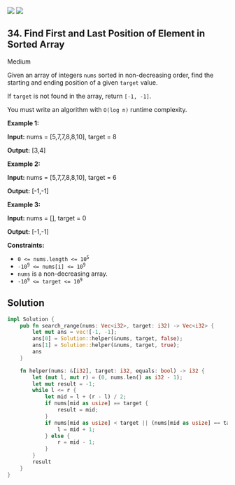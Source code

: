 [![](https://img.shields.io/github/stars/LeetCode-in-Rust/LeetCode-in-Rust?label=Stars&style=flat-square)](https://github.com/LeetCode-in-Rust/LeetCode-in-Rust)
[![](https://img.shields.io/github/forks/LeetCode-in-Rust/LeetCode-in-Rust?label=Fork%20me%20on%20GitHub%20&style=flat-square)](https://github.com/LeetCode-in-Rust/LeetCode-in-Rust/fork)

## 34\. Find First and Last Position of Element in Sorted Array

Medium

Given an array of integers `nums` sorted in non-decreasing order, find the starting and ending position of a given `target` value.

If `target` is not found in the array, return `[-1, -1]`.

You must write an algorithm with `O(log n)` runtime complexity.

**Example 1:**

**Input:** nums = [5,7,7,8,8,10], target = 8

**Output:** [3,4]

**Example 2:**

**Input:** nums = [5,7,7,8,8,10], target = 6

**Output:** [-1,-1]

**Example 3:**

**Input:** nums = [], target = 0

**Output:** [-1,-1]

**Constraints:**

*   <code>0 <= nums.length <= 10<sup>5</sup></code>
*   <code>-10<sup>9</sup> <= nums[i] <= 10<sup>9</sup></code>
*   `nums` is a non-decreasing array.
*   <code>-10<sup>9</sup> <= target <= 10<sup>9</sup></code>

## Solution

```rust
impl Solution {
    pub fn search_range(nums: Vec<i32>, target: i32) -> Vec<i32> {
        let mut ans = vec![-1, -1];
        ans[0] = Solution::helper(&nums, target, false);
        ans[1] = Solution::helper(&nums, target, true);
        ans
    }

    fn helper(nums: &[i32], target: i32, equals: bool) -> i32 {
        let (mut l, mut r) = (0, nums.len() as i32 - 1);
        let mut result = -1;
        while l <= r {
            let mid = l + (r - l) / 2;
            if nums[mid as usize] == target {
                result = mid;
            }
            if nums[mid as usize] < target || (nums[mid as usize] == target && equals) {
                l = mid + 1;
            } else {
                r = mid - 1;
            }
        }
        result
    }
}
```